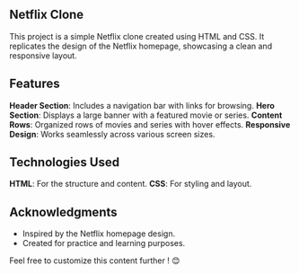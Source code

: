 ## Netflix Clone

This project is a simple Netflix clone created using HTML and CSS. It replicates the design of the Netflix homepage, showcasing a clean and responsive layout.

## Features

**Header Section**: Includes a navigation bar with links for browsing.
**Hero Section**: Displays a large banner with a featured movie or series.
**Content Rows**: Organized rows of movies and series with hover effects.
**Responsive Design**: Works seamlessly across various screen sizes.

## Technologies Used

**HTML**: For the structure and content.
**CSS**: For styling and layout.

## Acknowledgments

- Inspired by the Netflix homepage design.
- Created for practice and learning purposes.

Feel free to customize this content further ! 😊